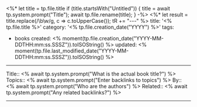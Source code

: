 <%* let title = tp.file.title
  if (title.startsWith("Untitled")) {
    title = await tp.system.prompt("Title");
    await tp.file.rename(title);
  } 
-%>
<%*
  let result = title.replace(/\b\w/g, c => c.toUpperCase());
  tR += "---"
%>
title: '<% tp.file.title %>'
category: '<% tp.file.creation_date("YYYY") %>'
tags:
  - books
created: <% moment(tp.file.creation_date("YYYY-MM-DDTHH:mm:ss.SSSZ")).toISOString() %>
updated: <% moment(tp.file.last_modified_date("YYYY-MM-DDTHH:mm:ss.SSSZ")).toISOString() %>
---

Title:: <% await tp.system.prompt("What is the actual book title?") %>
Topics:: <% await tp.system.prompt("Enter backlinks to topics") %>
By::  <% await tp.system.prompt("Who are the authors") %>
Related::  <% await tp.system.prompt("Any related backlinks?") %>

---